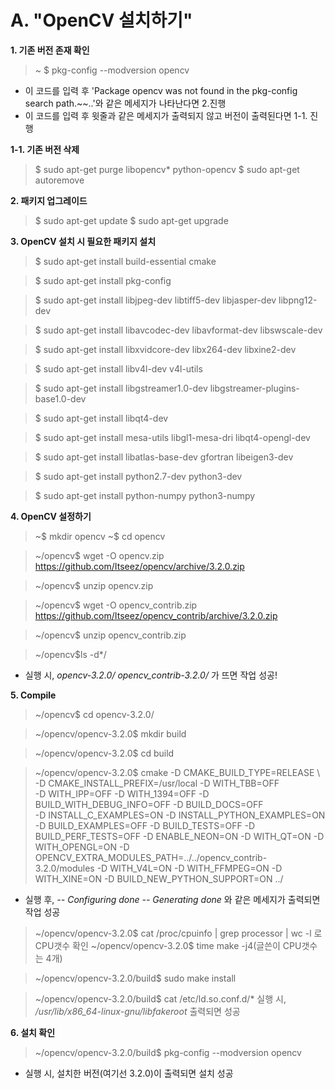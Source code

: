 # **A. "OpenCV 설치하기"**


**1. 기존 버전 존재 확인**
> ~ $ pkg-config --modversion opencv
  - 이 코드를 입력 후 'Package opencv was not found in the pkg-config search path.~~..'와 같은 메세지가 나타난다면 2.진행
  - 이 코드를 입력 후 윗줄과 같은 메세지가 출력되지 않고 버전이 출력된다면 1-1. 진행


**1-1. 기존 버전 삭제**
> $ sudo apt-get purge libopencv* python-opencv
> $ sudo apt-get autoremove



**2. 패키지 업그레이드**
> $ sudo apt-get update
> $ sudo apt-get upgrade



**3. OpenCV 설치 시 필요한 패키지 설치**
> $ sudo apt-get install build-essential cmake

> $ sudo apt-get install pkg-config

> $ sudo apt-get install libjpeg-dev libtiff5-dev libjasper-dev libpng12-dev

> $ sudo apt-get install libavcodec-dev libavformat-dev libswscale-dev 

> $ sudo apt-get install libxvidcore-dev libx264-dev libxine2-dev

> $ sudo apt-get install libv4l-dev v4l-utils

> $ sudo apt-get install libgstreamer1.0-dev libgstreamer-plugins-base1.0-dev 

> $ sudo apt-get install libqt4-dev

> $ sudo apt-get install mesa-utils libgl1-mesa-dri libqt4-opengl-dev 

> $ sudo apt-get install libatlas-base-dev gfortran libeigen3-dev

> $ sudo apt-get install python2.7-dev python3-dev

> $ sudo apt-get install python-numpy python3-numpy



**4. OpenCV 설정하기**
> ~$ mkdir opencv
> ~$ cd opencv

> ~/opencv$ wget -O opencv.zip https://github.com/Itseez/opencv/archive/3.2.0.zip

> ~/opencv$ unzip opencv.zip

> ~/opencv$ wget -O opencv_contrib.zip https://github.com/Itseez/opencv_contrib/archive/3.2.0.zip

> ~/opencv$ unzip opencv_contrib.zip

> ~/opencv$ls  -d*/ 
- 실행 시, _opencv-3.2.0/  opencv_contrib-3.2.0/_ 가 뜨면 작업 성공!



**5. Compile**
> ~/opencv$ cd opencv-3.2.0/

> ~/opencv/opencv-3.2.0$ mkdir build

> ~/opencv/opencv-3.2.0$ cd build

> ~/opencv/opencv-3.2.0$ cmake -D CMAKE_BUILD_TYPE=RELEASE \ -D CMAKE_INSTALL_PREFIX=/usr/local \-D WITH_TBB=OFF \
-D WITH_IPP=OFF \-D WITH_1394=OFF \-D BUILD_WITH_DEBUG_INFO=OFF \-D BUILD_DOCS=OFF \
-D INSTALL_C_EXAMPLES=ON \-D INSTALL_PYTHON_EXAMPLES=ON \-D BUILD_EXAMPLES=OFF \-D BUILD_TESTS=OFF \-D BUILD_PERF_TESTS=OFF \-D ENABLE_NEON=ON \-D WITH_QT=ON \-D WITH_OPENGL=ON \-D OPENCV_EXTRA_MODULES_PATH=../../opencv_contrib-3.2.0/modules \-D WITH_V4L=ON  \-D WITH_FFMPEG=ON \-D WITH_XINE=ON \-D BUILD_NEW_PYTHON_SUPPORT=ON \../

- 실행 후,
_-- Configuring done_
_-- Generating done_
와 같은 메세지가 출력되면 작업 성공 

> ~/opencv/opencv-3.2.0$ cat /proc/cpuinfo | grep processor | wc -l
로 CPU갯수 확인
> ~/opencv/opencv-3.2.0$ time make -j4(글쓴이 CPU갯수는 4개)

> ~/opencv/opencv-3.2.0/build$ sudo make install

> ~/opencv/opencv-3.2.0/build$ cat /etc/ld.so.conf.d/*
실행 시, _/usr/lib/x86_64-linux-gnu/libfakeroot_ 출력되면 성공



**6. 설치 확인**
> ~/opencv/opencv-3.2.0/build$ pkg-config --modversion opencv
- 실행 시, 설치한 버전(여기선 3.2.0)이 출력되면 설치 성공

